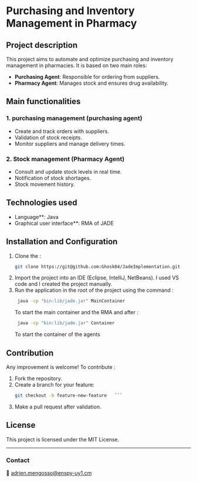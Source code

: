 # Purchasing and Inventory Management in Pharmacy

## Project description
This project aims to automate and optimize purchasing and inventory management in pharmacies. It is based on two main roles:
- **Purchasing Agent**: Responsible for ordering from suppliers.
- **Pharmacy Agent**: Manages stock and ensures drug availability.

## Main functionalities
### 1. purchasing management (purchasing agent)
- Create and track orders with suppliers.
- Validation of stock receipts.
- Monitor suppliers and manage delivery times.

### 2. Stock management (Pharmacy Agent)
- Consult and update stock levels in real time.
- Notification of stock shortages.
- Stock movement history.

## Technologies used
- Language**: Java
- Graphical user interface**: RMA of JADE

## Installation and Configuration
1. Clone the :
   ```sh
   git clone https://git@github.com:Ghosk04/JadeImplementation.git
   ```
2. Import the project into an IDE (Eclipse, IntelliJ, NetBeans). I used VS code and I created the project manually. 
3. Run the application in the root of the project using the command :
   ```sh
    java -cp "bin:lib/jade.jar" MainContainer
   ```
     To start the main container and the RMA  and after :
   ```sh
    java -cp "bin:lib/jade.jar" Container
   ```
     To start the container of the agents 


## Contribution
Any improvement is welcome! To contribute :
1. Fork the repository.
2. Create a branch for your feature:
   ```sh
   git checkout -b feature-new-feature   ```
   ```
4. Make a pull request after validation.

## License
This project is licensed under the MIT License.

---
### Contact
📧 adrien.mengosso@enspy-uy1.cm
